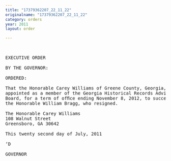 ```yaml
---
title: "17379362207_22_11_22"
originalname: "17379362207_22_11_22"
category: orders
year: 2011
layout: order

---
```

<pre>
 

EXECUTIVE ORDER

BY THE GOVERNOR:

ORDERED:

That the Honorable Carey Williams of Greene County, Georgia, is
appointed as a member of the Georgia Historical Records Advisory
Board, for a term of ofﬁce ending November 8, 2012, to succeed
the Honorable William Bragg, who resigned.

The Honorable Carey Williams
108 Walnut Street
Greensboro, GA 30642

This twenty second day of July, 2011

‘D

GOVERNOR

</pre>
